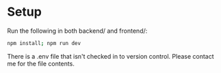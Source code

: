 # Setup
Run the following in both backend/ and frontend/:

```bash
npm install; npm run dev
```

There is a .env file that isn't checked in to version control. Please contact me for the file contents.
